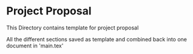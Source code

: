 # Project Proposal

This Directory contains template for project proposal

All the different sections saved as template and combined back into one document in 'main.tex'